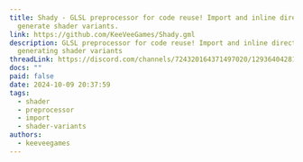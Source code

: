 ```yaml
---
title: Shady - GLSL preprocessor for code reuse! Import and inline directives,
  generate shader variants.
link: https://github.com/KeeVeeGames/Shady.gml
description: GLSL preprocessor for code reuse! Import and inline directives,
  generating shader variants
threadLink: https://discord.com/channels/724320164371497020/1293640428184408076
docs: ""
paid: false
date: 2024-10-09 20:37:59
tags:
  - shader
  - preprocessor
  - import
  - shader-variants
authors:
  - keeveegames
---
```

